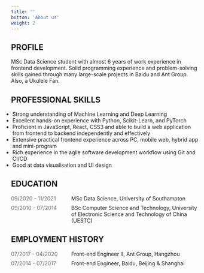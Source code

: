 ```yaml
---
title: ''
button: 'About us'
weight: 2
---
```


## PROFILE



MSc Data Science student with almost 6 years of work experience in frontend development. Solid programming experience and problem-solving skills gained through many large-scale projects in Baidu and Ant Group. Also, a Ukulele Fan.



<style>
.timeline p {
  margin: 0;
}
.timeline .time {
  margin-right: 28px;
  color: rgba(0,0,0,0.6);
  min-width: 133px;
}
.timeline {
  display: flex;
  justify-content: flex-start;
  align-items: flex-start;
}
.timeline+.timeline {
  margin-top: 8px;
}
li {
  margin-left: -20px
}


</style>



## PROFESSIONAL SKILLS

- Strong understanding of Machine Learning and Deep Learning 
- Excellent hands-on experience with Python, Scikit-Learn, and PyTorch
- Proficient in JavaScript, React, CSS3 and able to build a web application from frontend to backend independently and effectively
- Extensive practical frontend experience across PC, mobile web, hybrid app and mini-program
- Rich experience in the agile software development workflow using Git and CI/CD
- Good at data visualisation and UI design



## EDUCATION



<section >
<div class="timeline">
  <p class="time">09/2020 - 11/2021</p>
  <p>MSc Data Science, University of Southampton</p>
</div>
<div class="timeline">
  <p class="time">09/2010 - 07/2014</p>
  <p>BSc Computer Science and Technology, University of Electronic Science and Technology of China (UESTC) </p>
</div>
</section>





## EMPLOYMENT HISTORY

<section>
<div class="timeline work-item">
  <p class="time">07/2017 - 04/2020</p>
  <p class="work-title">Front-end Engineer II, Ant Group, Hangzhou</p>
</div>
<div class="timeline work-item">
  <p class="time">07/2014 - 07/2017</p>
  <p class="work-title">Front-end Engineer, Baidu, Beijing & Shanghai</p>
</div>
</section>
